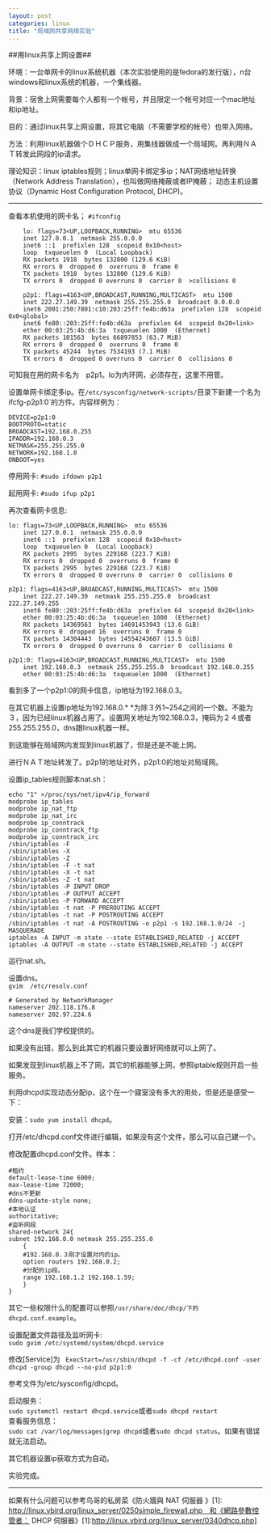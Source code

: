 ```yaml
---
layout: post
categories: linux
title: "局域网共享网络实验"
---
```

##用linux共享上网设置##

环境：一台单网卡的linux系统机器（本次实验使用的是fedora的发行版），n台windows和linux系统的机器，一个集线器。<br>


背景：宿舍上网需要每个人都有一个帐号，并且限定一个帐号对应一个mac地址和ip地址。


目的：通过linux共享上网设置，将其它电脑（不需要学校的帐号）也带入网络。</br>


方法：利用linux机器做个ＤＨＣＰ服务，用集线器做成一个局域网。再利用ＮＡＴ转发此网段的ip请求。

理论知识：linux iptables规则；linux单网卡绑定多ip；NAT网络地址转换（Network Address Translation），也叫做网络掩蔽或者IP掩蔽； 动态主机设置协议（Dynamic Host Configuration Protocol, DHCP)。

***
查看本机使用的网卡名；
`#ifconfig`

        lo: flags=73<UP,LOOPBACK,RUNNING>  mtu 65536
        inet 127.0.0.1  netmask 255.0.0.0
        inet6 ::1  prefixlen 128  scopeid 0x10<host>
        loop  txqueuelen 0  (Local Loopback)
        RX packets 1918  bytes 132800 (129.6 KiB)
        RX errors 0  dropped 0  overruns 0  frame 0
        TX packets 1918  bytes 132800 (129.6 KiB)
        TX errors 0  dropped 0 overruns 0  carrier 0  >collisions 0

        p2p1: flags=4163<UP,BROADCAST,RUNNING,MULTICAST>  mtu 1500
        inet 222.27.149.39  netmask 255.255.255.0  broadcast 0.0.0.0
        inet6 2001:250:7801:c10:203:25ff:fe4b:d63a  prefixlen 128  scopeid 0x0<global>
        inet6 fe80::203:25ff:fe4b:d63a  prefixlen 64  scopeid 0x20<link>
        ether 00:03:25:4b:d6:3a  txqueuelen 1000  (Ethernet)
        RX packets 101563  bytes 66897853 (63.7 MiB)
        RX errors 0  dropped 0  overruns 0  frame 0
        TX packets 45244  bytes 7534193 (7.1 MiB)
        TX errors 0  dropped 0 overruns 0  carrier 0  collisions 0

可知我在用的网卡名为　p2p1。lo为内环网，必须存在，这里不用管。

设置单网卡绑定多ip。在`/etc/sysconfig/network-scripts/`目录下新建一个名为ifcfg-p2p1:0`的方件。内容样例为：

    DEVICE=p2p1:0
    BOOTPROTO=static
    BROADCAST=192.168.0.255
    IPADDR=192.168.0.3
    NETMASK=255.255.255.0
    NETWORK=192.168.1.0
    ONBOOT=yes

停用网卡: `#sudo ifdown p2p1`

起用网卡: `#sudo ifup p2p1`

再次查看网卡信息:

    lo: flags=73<UP,LOOPBACK,RUNNING>  mtu 65536
        inet 127.0.0.1  netmask 255.0.0.0
        inet6 ::1  prefixlen 128  scopeid 0x10<host>
        loop  txqueuelen 0  (Local Loopback)
        RX packets 2995  bytes 229168 (223.7 KiB)
        RX errors 0  dropped 0  overruns 0  frame 0
        TX packets 2995  bytes 229168 (223.7 KiB)
        TX errors 0  dropped 0 overruns 0  carrier 0  collisions 0

    p2p1: flags=4163<UP,BROADCAST,RUNNING,MULTICAST>  mtu 1500
        inet 222.27.149.39  netmask 255.255.255.0  broadcast 222.27.149.255
        inet6 fe80::203:25ff:fe4b:d63a  prefixlen 64  scopeid 0x20<link>
        ether 00:03:25:4b:d6:3a  txqueuelen 1000  (Ethernet)
        RX packets 14369563  bytes 14691453943 (13.6 GiB)
        RX errors 0  dropped 16  overruns 0  frame 0
        TX packets 14304443  bytes 14554243607 (13.5 GiB)
        TX errors 0  dropped 0 overruns 0  carrier 0  collisions 0

    p2p1:0: flags=4163<UP,BROADCAST,RUNNING,MULTICAST>  mtu 1500
        inet 192.168.0.3  netmask 255.255.255.0  broadcast 192.168.0.255
        ether 00:03:25:4b:d6:3a  txqueuelen 1000  (Ethernet)

看到多了一个p2p1:0的网卡信息，ip地址为192.168.0.3。

在其它机器上设置ip地址为192.168.0.* *为除３外1~254之间的一个数。不能为３，因为已经linux机器占用了。设置网关地址为192.168.0.3，掩码为２４或者255.255.255.0，dns跟linux机器一样。

到这能够在局域网内发现到linux机器了，但是还是不能上网。

进行ＮＡＴ地址转发了。p2p1的地址对外，p2p1:0的地址对局域网。

设置ip_tables规则脚本nat.sh：
  
    echo "1" >/proc/sys/net/ipv4/ip_forward
    modprobe ip_tables
    modprobe ip_nat_ftp
    modprobe ip_nat_irc
    modprobe ip_conntrack
    modprobe ip_conntrack_ftp
    modprobe ip_conntrack_irc
    /sbin/iptables -F
    /sbin/iptables -X
    /sbin/iptables -Z
    /sbin/iptables -F -t nat
    /sbin/iptables -X -t nat
    /sbin/iptables -Z -t nat
    /sbin/iptables -P INPUT DROP
    /sbin/iptables -P OUTPUT ACCEPT
    /sbin/iptables -P FORWARD ACCEPT
    /sbin/iptables -t nat -P PREROUTING ACCEPT
    /sbin/iptables -t nat -P POSTROUTING ACCEPT
    /sbin/iptables -t nat -A POSTROUTING -o p2p1 -s 192.168.1.0/24　-j MASQUERADE
    iptables -A INPUT -m state --state ESTABLISHED,RELATED -j ACCEPT
    iptables -A OUTPUT -m state --state ESTABLISHED,RELATED -j ACCEPT

运行nat.sh。

设置dns。<br>
`gvim  /etc/resolv.conf`<br>

    # Generated by NetworkManager
    nameserver 202.118.176.8
    nameserver 202.97.224.6
这个dns是我们学校提供的。

如果没有出错，那么到此其它的机器只要设置好网络就可以上网了。

如果发现到linux机器上不了网，其它的机器能够上网，参照iptable规则开启一些服务。

利用dhcpd实现动态分配ip，这个在一个寢室没有多大的用处，但是还是感受一下：

安装：`sudo yum install dhcpd`。

打开/etc/dhcpd.conf文件进行编辑，如果没有这个文件，那么可以自己建一个。

修改配置dhcpd.conf文件。样本：



    #租约
    default-lease-time 6000;
    max-lease-time 72000;
    #dns不更新
    ddns-update-style none;
    #本地认证
    authoritative;
    #监听网段
    shared-network 24{
    subnet 192.168.0.0 netmask 255.255.255.0
        {
        #192.168.0.３刚才设置对内的ip。
        option routers 192.168.0.2;
        #分配的ip段。
        range 192.168.1.2 192.168.1.59;
        }
    }

其它一些权限什么的配置可以参照`/usr/share/doc/dhcp/下的dhcpd.conf.example`。

设置配置文件路径及监听网卡:</br>     `sudo gvim /etc/systemd/system/dhcpd.service`


修改[Service]为
`
ExecStart=/usr/sbin/dhcpd -f -cf /etc/dhcpd.conf -user dhcpd -group dhcpd --no-pid p2p1:0`

参考文件为/etc/sysconfig/dhcpd。

启动服务：<br>`sudo systemctl restart dhcpd.service`或者`sudo dhcpd restart`<br>查看服务信息：<br>`sudo cat /var/log/messages|grep dhcpd`或者`sudo dhcpd status`。如果有错误就无法启动。

其它机器设置ip获取方式为自动。

实验完成。
***
如果有什么问题可以参考鸟哥的私房菜《防火牆與 NAT 伺服器 》[1]: http://linux.vbird.org/linux_server/0250simple_firewall.php　和《網路參數控管者： DHCP 伺服器》[1]:http://linux.vbird.org/linux_server/0340dhcp.php]

